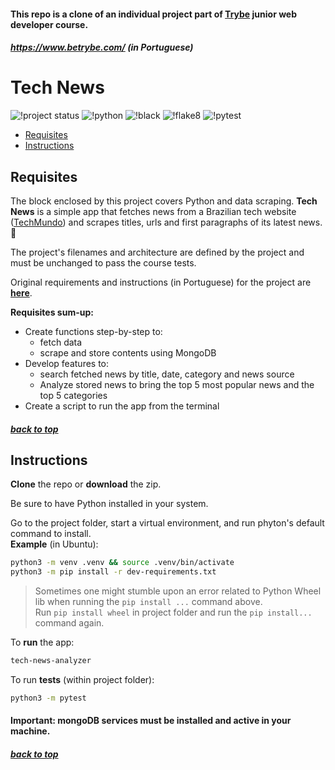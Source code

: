 #### <a name="top"></a> This repo is a clone of an individual project part of [Trybe](https://www.betrybe.com/) junior web developer course.
##### https://www.betrybe.com/ (in Portuguese)  

# Tech News 
![!project status](https://img.shields.io/badge/status-development-yellow?style=flat&logo=visual-studio-code) ![!python](https://img.shields.io/badge/python-3.6-green?style=flat&logo=python) ![!black](https://img.shields.io/badge/black-20.8b1-red?style=flat) ![!flake8](https://img.shields.io/badge/flake8-3.8.4-blue?style=flat) ![!pytest](https://img.shields.io/badge/pytest-6.1-orange?style=flat) 

- [Requisites](#requisites)
- [Instructions](#instructions)


## Requisites <a name="requisites"></a>

The block enclosed by this project covers Python and data scraping. **Tech News** is a simple app that fetches news from a Brazilian tech website ([TechMundo](https://www.tecmundo.com.br)) and scrapes titles, urls and first paragraphs of its latest news. 🤖

The project's filenames and architecture are defined by the project and must be unchanged to pass the course tests.

Original requirements and instructions (in Portuguese) for the project are [**here**](README_original.md).


**Requisites sum-up:**

- Create functions step-by-step to:
  - fetch data
  - scrape and store contents using MongoDB
- Develop features to:
  - search fetched news by title, date, category and news source
  - Analyze stored news to bring the top 5 most popular news and the top 5 categories
- Create a script to run the app from the terminal

##### [back to top](#top)

## Instructions <a name="instructions"></a>

**Clone** the repo or **download** the zip.

Be sure to have Python installed in your system.

Go to the project folder, start a virtual environment, and run phyton's default command to install.  
**Example** (in Ubuntu):  
```bash
python3 -m venv .venv && source .venv/bin/activate
python3 -m pip install -r dev-requirements.txt
```
> Sometimes one might stumble upon an error related to Python Wheel lib when running the `pip install ...` command above.  
Run `pip install wheel` in project folder and run the `pip install...` command again.
  
To **run** the app:
```bash
tech-news-analyzer
```

To run **tests** (within project folder):
```bash
python3 -m pytest
```

#### Important: mongoDB services must be installed and active in your machine.

##### [back to top](#top)

